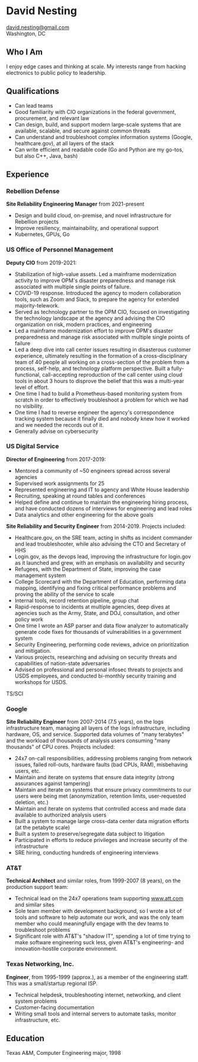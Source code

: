 # David Nesting

david.nesting@gmail.com  
Washington, DC

## Who I Am

I enjoy edge cases and thinking at scale.  My interests range from hacking electronics to
public policy to leadership.

## Qualifications

- Can lead teams
- Good familiarity with CIO organizations in the federal government, procurement, and relevant law
- Can design, build, and support modern large-scale systems that are available, scalable, and secure against common threats
- Can understand and troubleshoot complex information systems (Google, healthcare.gov), at all layers of the stack
- Can write efficient and readable code (Go and Python are my go-tos, but also C++, Java, bash)

## Experience

### Rebellion Defense

**Site Reliability Engineering Manager** from 2021-present

- Design and build cloud, on-premise, and novel infrastructure for Rebellion projects
- Improve resiliency, maintainability, and operational support
- Kubernetes, GPUs, Go

### US Office of Personnel Management

**Deputy CIO** from 2019-2021:

- Stabilization of high-value assets.  Led a mainframe modernization activity to improve OPM's disaster preparedness and manage risk associated with multiple single points of failure.
- COVID-19 response.  Introduced the agency to modern collaboration tools, such as Zoom and Slack, to prepare the agency for extended majority-telework.
- Served as technology partner to the OPM CIO, focused on investigating the technology landscape at the agency and advising the CIO organization on risk, modern practices, and engineering
- Led a mainframe modernization effort to improve OPM's disaster preparedness and manage risk associated with multiple single points of failure
- Led a deep dive into call center issues resulting in disasterous customer experience, ultimately resulting in the formation of a cross-disciplinary team of 40 people all working on a cross-section of the problem from a process, self-help, and technology platform perspective.  Built a fully-functional, call-accepting reproduction of the call center using cloud tools in about 3 hours to disprove the belief that this was a multi-year level of effort.
- One time I had to build a Prometheus-based monitoring system from scratch in order to effectively troubleshoot a problem for which we had no visibility.
- One time I had to reverse engineer the agency's correspondence tracking system because it finally died and nobody knew how it worked and we needed the records out of it.
- Generally advise on cybersecurity

### US Digital Service

**Director of Engineering** from 2017-2019:

- Mentored a community of ~50 engineers spread across several agencies
- Supervised work assignments for 25
- Represented engineering and IT to agency and White House leadership
- Recruiting, speaking at round tables and conferences
- Helped define and continue to maintain the engineering hiring process, and have conducted dozens
of interviews for engineering and lead roles
- Data analytics and other engineering for the above goals

**Site Reliability and Security Engineer** from 2014-2019.  Projects included:

- Healthcare.gov, on the SRE team, acting in shifts as incident commander and lead troubleshooter,
while also advising the CTO and Secretary of HHS
- Login.gov, as the devops lead, improving the infrastructure for login.gov as it launched and grew,
with an emphasis on availability and security
- Refugees, with the Department of State, improving the case management system
- College Scorecard with the Department of Education, performing data mapping, identifying and fixing critical performance
problems and proving the ability of the service to scale
- Internal tools, record retention pipeline, group chat
- Rapid-response to incidents at multiple agencies, deep dives at agencies such as the Army, State, and DOJ,
consultation, and other policy work
- One time I wrote an ASP parser and data flow analyzer to automatically generate code fixes
for thousands of vulnerabilities in a government system
- Security Engineering, performing code reviews, advice on prioritization and mitigation.
- Various projects, researching and advising on security threats and capabilities of nation-state adversaries
- Advised on professional and personal infosec threats to projects
and USDS employees, and conducted bi-monthly security training and
workshops for USDS.

TS/SCI

### Google

**Site Reliability Engineer** from 2007-2014 (7.5 years), on the logs infrastructure team, managing
all layers of the logs infrastructure, including hardware, OS, and service.  Supported data volumes
of "many terabytes" and the workload of thousands of analysis users consuming "many thousands" of
CPU cores.  Projects included:

- 24x7 on-call responsibilities, addressing problems ranging from network issues, failed roll-outs,
hardware faults (bad CPUs, RAM), misbehaving users, etc.
- Maintain and iterate on systems that ensure data integrity (strong assurances against tampering)
- Maintain and iterate on systems that ensure privacy commitments to our users were being met
(anonymization, retention limits, user-requested deletion, etc.)
- Maintain and iterate on systems that controlled access and made data available to authorized
analysis users
- Built a system to manage large cross-data center data migration efforts (at the petabyte scale)
- Built a system to preserve/segregate data subject to litigation
- Participated in efforts to reduce privileges and increase security of the infrastructure
- SRE hiring, conducting hundreds of engineering interviews

### AT&T

**Technical Architect** and similar roles, from 1999-2007 (8 years), on the production support team:

- Technical lead on the 24x7 operations team supporting www.att.com and similar sites
- Sole team member with development background, so I wrote a lot of tools and software to help
automate our work, and was the only team member who could meaningfully engage with the dev teams
to troubleshoot problems
- Significant role with AT&T's "shadow IT", spending a lot of time trying to make software engineering
suck less, given AT&T's engineering- and innovation-hostile corporate environment.

### Texas Networking, Inc.

**Engineer**, from 1995-1999 (approx.), as a member of the engineering staff.  This was a
small/startup regional ISP.

- Technical helpdesk, troubleshooting internet, networking, and client system problems
- Customer-facing documentation
- Writing small tools and internal servers to automate tasks, monitor infrastructure, etc.

## Education

Texas A&M, Computer Engineering major, 1998
